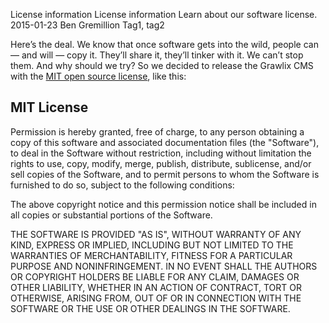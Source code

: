 License information
License information
Learn about our software license.
2015-01-23
Ben Gremillion
Tag1, tag2

Here’s the deal. We know that once software gets into the wild, people can — and will — copy it. They’ll share it, they’ll tinker with it. We can’t stop them. And why should we try? So we decided to release the Grawlix CMS with the [MIT open source license](http://opensource.org/licenses/MIT), like this:

## MIT License

Permission is hereby granted, free of charge, to any person obtaining a copy of this software and associated documentation files (the "Software"), to deal in the Software without restriction, including without limitation the rights to use, copy, modify, merge, publish, distribute, sublicense, and/or sell copies of the Software, and to permit persons to whom the Software is furnished to do so, subject to the following conditions:

The above copyright notice and this permission notice shall be included in all copies or substantial portions of the Software.

THE SOFTWARE IS PROVIDED "AS IS", WITHOUT WARRANTY OF ANY KIND, EXPRESS OR IMPLIED, INCLUDING BUT NOT LIMITED TO THE WARRANTIES OF MERCHANTABILITY, FITNESS FOR A PARTICULAR PURPOSE AND NONINFRINGEMENT. IN NO EVENT SHALL THE AUTHORS OR COPYRIGHT HOLDERS BE LIABLE FOR ANY CLAIM, DAMAGES OR OTHER LIABILITY, WHETHER IN AN ACTION OF CONTRACT, TORT OR OTHERWISE, ARISING FROM, OUT OF OR IN CONNECTION WITH THE SOFTWARE OR THE USE OR OTHER DEALINGS IN THE SOFTWARE.